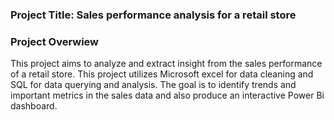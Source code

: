 ### Project Title: Sales performance analysis for a retail store

### Project Overwiew
This project aims to analyze and extract insight from the sales performance of a retail store. This project utilizes Microsoft excel for data cleaning and SQL for data querying and analysis. 
The goal is to identify trends and important metrics in the sales data and also produce an interactive Power Bi dashboard.
